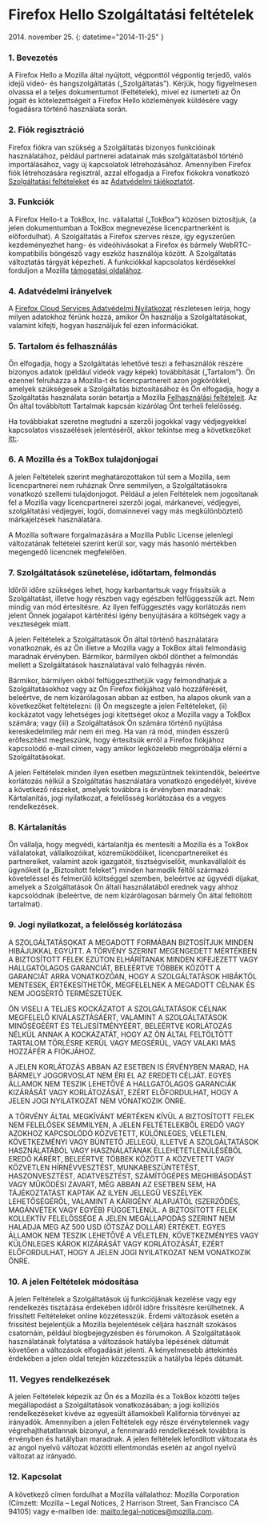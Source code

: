 # Firefox Hello Szolgáltatási feltételek

2014\. november 25\.
{: datetime="2014-11-25" }

### 1. Bevezetés 

A Firefox Hello a Mozilla által nyújtott, végponttól végpontig terjedő, valós idejű videó- és hangszolgáltatás („Szolgáltatás”).  Kérjük, hogy figyelmesen olvassa el a teljes dokumentumot (Feltételek), mivel ez ismerteti az Ön jogait és kötelezettségeit a Firefox Hello közlemények küldésére vagy fogadásra történő használata során.

### 2. Fiók regisztráció

Firefox fiókra van szükség a Szolgáltatás bizonyos funkcióinak használatához, például partnerei adatainak más szolgáltatásból történő importálásához, vagy új kapcsolatok létrehozásához.  Amennyiben Firefox fiók létrehozására regisztrál, azzal elfogadja a Firefox fiókokra vonatkozó [Szolgáltatási feltételeket](https://www.mozilla.org/about/legal/terms/services) és az [Adatvédelmi tájékoztatót](https://www.mozilla.org/privacy/firefox-cloud).

### 3. Funkciók

A Firefox Hello-t a TokBox, Inc. vállalattal („TokBox”) közösen biztosítjuk, (a jelen dokumentumban a TokBox megnevezése licencpartnerként is előfordulhat).  A Szolgáltatás a Firefox szerves része, így egyszerűen kezdeményezhet hang- és videóhívásokat a Firefox és bármely WebRTC-kompatibilis böngésző vagy eszköz használója között.  A Szolgáltatás változtatás tárgyát képezheti.  A funkciókkal kapcsolatos kérdésekkel forduljon a Mozilla [támogatási oldalához](https://support.mozilla.org/products/firefox). 

### 4. Adatvédelmi irányelvek

A [Firefox Cloud Services Adatvédelmi Nyilatkozat](https://www.mozilla.org/privacy/firefox-hello/) részletesen leírja, hogy milyen adatokhoz férünk hozzá, amikor Ön használja a Szolgáltatásokat, valamint kifejti, hogyan használjuk fel ezen információkat.

### 5. Tartalom és felhasználás 

Ön elfogadja, hogy a Szolgáltatás lehetővé teszi a felhasználók részére bizonyos adatok (például videók vagy képek) továbbítását („Tartalom”).  Ön ezennel felruházza a Mozilla-t és licencpartnereit azon jogkörökkel, amelyek szükségesek a Szolgáltatás biztosításához és Ön elfogadja, hogy a Szolgáltatás használata során betartja a Mozilla [Felhasználási feltételeit](https://www.mozilla.org/about/legal/acceptable-use). Az Ön által továbbított Tartalmak kapcsán kizárólag Önt terheli felelősség. 

Ha továbbiakat szeretne megtudni a szerzői jogokkal vagy védjegyekkel kapcsolatos visszaélések jelentéséről, akkor tekintse meg a következőket [itt:](https://www.mozilla.org/about/legal/report-abuse/).

### 6. A Mozilla és a TokBox tulajdonjogai

A jelen Feltételek szerint meghatározottakon túl sem a Mozilla, sem licencpartnerei nem ruháznak Önre semmilyen, a Szolgáltatásokra vonatkozó szellemi tulajdonjogot. Például a jelen Feltételek nem jogosítanak fel a Mozilla vagy licencpartnerei szerzői jogai, márkanevei, védjegyei, szolgáltatási védjegyei, logói, domainnevei vagy más megkülönböztető márkajelzések használatára.  

A Mozilla software forgalmazására a Mozilla Public License jelenlegi változatának feltételei szerint kerül sor, vagy más hasonló mértékben megengedő licencnek megfelelően.

### 7. Szolgáltatások szünetelése, időtartam, felmondás

Időről időre szükséges lehet, hogy karbantartsuk vagy frissítsük a Szolgáltatást, illetve hogy részben vagy egészben felfüggesszük azt. Nem mindig van mód értesítésre. Az ilyen felfüggesztés vagy korlátozás nem jelent Önnek jogalapot kártérítési igény benyújtására a költségek vagy a veszteségek miatt.

A jelen Feltételek a Szolgáltatások Ön által történő használatára vonatkoznak, és az Ön illetve a Mozilla vagy a TokBox általi felmondásig maradnak érvényben. Bármikor, bármilyen okból dönthet a felmondás mellett a Szolgáltatások használatával való felhagyás révén.

Bármikor, bármilyen okból felfüggeszthetjük vagy felmondhatjuk a Szolgáltatásokhoz vagy az Ön Firefox fiókjához való hozzáférését, beleértve, de nem kizárólagosan abban az estben, ha alapos okunk van a következőket feltételezni: (i) Ön megszegte a jelen Feltételeket, (ii) kockázatot vagy lehetséges jogi kitettséget okoz a Mozilla vagy a TokBox számára; vagy (iii) a Szolgáltatások Ön számára történő nyújtása kereskedelmileg már nem éri meg. Ha van rá mód, minden ésszerű erőfeszítést megteszünk, hogy értesítsük erről a Firefox fiókjához kapcsolódó e-mail címen, vagy amikor legközelebb megpróbálja elérni a Szolgáltatásokat.

A jelen Feltételek minden ilyen esetben megszűntnek tekintendők, beleértve korlátozás nélkül a Szolgáltatás használatára vonatkozó engedélyét, kivéve a következő részeket, amelyek továbbra is érvényben maradnak: Kártalanítás, jogi nyilatkozat, a felelősség korlátozása és a vegyes rendelkezések.

### 8. Kártalanítás

Ön vállalja, hogy megvédi, kártalanítja és mentesíti a Mozilla és a TokBox vállalatokat, vállalkozóikat, közreműködőiket, licencpartnereiket és partnereiket, valamint azok igazgatóit, tisztségviselőit, munkavállalóit és ügynökeit (a „Biztosított feleket”) minden harmadik féltől származó követeléssel és felmerülő költséggel szemben, beleértve az ügyvédi díjakat, amelyek a Szolgáltatások Ön általi használatából erednek vagy ahhoz kapcsolódnak (beleértve, de nem kizárólagosan bármely Ön által feltöltött tartalmat).

### 9. Jogi nyilatkozat, a felelősség korlátozása

A SZOLGÁLTATÁSOKAT A MEGADOTT FORMÁBAN BIZTOSÍTJUK MINDEN HIBÁJUKKAL EGYÜTT. A TÖRVÉNY SZERINT MEGENGEDETT MÉRTÉKBEN A BIZTOSÍTOTT FELEK EZÚTON ELHÁRÍTANAK MINDEN KIFEJEZETT VAGY HALLGATÓLAGOS GARANCIÁT, BELEÉRTVE TÖBBEK KÖZÖTT A GARANCIÁT ARRA VONATKOZÓAN, HOGY A SZOLGÁLTATÁSOK HIBÁKTÓL MENTESEK, ÉRTÉKESÍTHETŐK, MEGFELELNEK A MEGADOTT CÉLNAK ÉS NEM JOGSÉRTŐ TERMÉSZETŰEK.

ÖN VISELI A TELJES KOCKÁZATOT A SZOLGÁLTATÁSOK CÉLNAK MEGFELELŐ KIVÁLASZTÁSÁÉRT, VALAMINT A SZOLGÁLTATÁSOK MINŐSÉGÉÉRT ÉS TELJESÍTMÉNYÉÉRT, BELEÉRTVE KORLÁTOZÁS NÉLKÜL ANNAK A KOCKÁZATÁT, HOGY AZ ÖN ÁLTAL FELTÖLTÖTT TARTALOM TÖRLÉSRE KERÜL VAGY MEGSÉRÜL, VAGY VALAKI MÁS HOZZÁFÉR A FIÓKJÁHOZ.

A JELEN KORLÁTOZÁS ABBAN AZ ESETBEN IS ÉRVÉNYBEN MARAD, HA BÁRMELY JOGORVOSLAT NEM ÉRI EL AZ EREDETI CÉLJÁT. EGYES ÁLLAMOK NEM TESZIK LEHETŐVÉ A HALLGATÓLAGOS GARANCIÁK KIZÁRÁSÁT VAGY KORLÁTOZÁSÁT, EZÉRT ELŐFORDULHAT, HOGY A JELEN JOGI NYILATKOZAT NEM VONATKOZIK ÖNRE.

A TÖRVÉNY ÁLTAL MEGKÍVÁNT MÉRTÉKEN KÍVÜL A BIZTOSÍTOTT FELEK NEM FELELŐSEK SEMMILYEN, A JELEN FELTÉTELEKBŐL EREDŐ VAGY AZOKHOZ KAPCSOLÓDÓ KÖZVETETT, KÜLÖNLEGES, VÉLETLEN, KÖVETKEZMÉNYI VAGY BÜNTETŐ JELLEGŰ, ILLETVE A SZOLGÁLTATÁSOK HASZNÁLATÁBÓL VAGY HASZNÁLATÁNAK ELLEHETETLENÜLÉSÉBŐL EREDŐ KÁRÉRT, BELEÉRTVE TÖBBEK KÖZÖTT A KÖZVETETT VAGY KÖZVETLEN HÍRNÉVVESZTÉST, MUNKABESZÜNTETÉST, HASZONVESZTÉST, ADATVESZTÉST, SZÁMÍTÓGÉPES MEGHIBÁSODÁST VAGY MŰKÖDÉSI ZAVART, MÉG ABBAN AZ ESETBEN SEM, HA TÁJÉKOZTATÁST KAPTAK AZ ILYEN JELLEGŰ VESZÉLYEK LEHETŐSÉGÉRŐL, VALAMINT A KÁRIGÉNY ALAPJÁTÓL (SZERZŐDÉS, MAGÁNVÉTEK VAGY EGYÉB) FÜGGETLENÜL. A BIZTOSÍTOTT FELEK KOLLEKTÍV FELELŐSSÉGE A JELEN MEGÁLLAPODÁS SZERINT NEM HALADJA MEG AZ 500 USD (ÖTSZÁZ DOLLÁR) ÉRTÉKET. EGYES ÁLLAMOK NEM TESZIK LEHETŐVÉ A VÉLETLEN, KÖVETKEZMÉNYES VAGY KÜLÖNLEGES KÁROK KIZÁRÁSÁT VAGY KORLÁTOZÁSÁT, EZÉRT ELŐFORDULHAT, HOGY A JELEN JOGI NYILATKOZAT NEM VONATKOZIK ÖNRE.

### 10. A jelen Feltételek módosítása

A jelen Feltételek a Szolgáltatások új funkciójának kezelése vagy egy rendelkezés tisztázása érdekében időről időre frissítésre kerülhetnek. A frissített Feltételeket online közzétesszük. Érdemi változások esetén a frissítést bejelentjük a Mozilla bejelentések céljára használt szokásos csatornáin, például blogbejegyzésben és fórumokon. A Szolgáltatások használatának folytatása a változások hatályba lépésének dátumát követően a változások elfogadását jelenti. A kényelmesebb áttekintés érdekében a jelen oldal tetején közzétesszük a hatályba lépés dátumát.

### 11. Vegyes rendelkezések

A jelen Feltételek képezik az Ön és a Mozilla és a TokBox közötti teljes megállapodást a Szolgáltatások vonatkozásában; a jogi kollíziós rendelkezéseket kivéve az egyesült államokbeli Kalifornia törvényei az irányadók. Amennyiben a jelen Feltételek egy része érvénytelennek vagy végrehajthatatlannak bizonyul, a fennmaradó rendelkezések továbbra is érvényben és hatályban maradnak. A jelen feltételek lefordított változata és az angol nyelvű változat közötti ellentmondás esetén az angol nyelvű változat az irányadó.

### 12. Kapcsolat

A következő címen fordulhat a Mozilla vállalathoz: Mozilla Corporation (Címzett: Mozilla – Legal Notices, 2 Harrison Street, San Francisco CA 94105) vagy e-mailben ide: <mailto:legal-notices@mozilla.com>.
